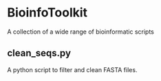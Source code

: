 # BioinfoToolkit
A collection of a wide range of bioinformatic scripts

## clean_seqs.py
A python script to filter and clean FASTA files.
